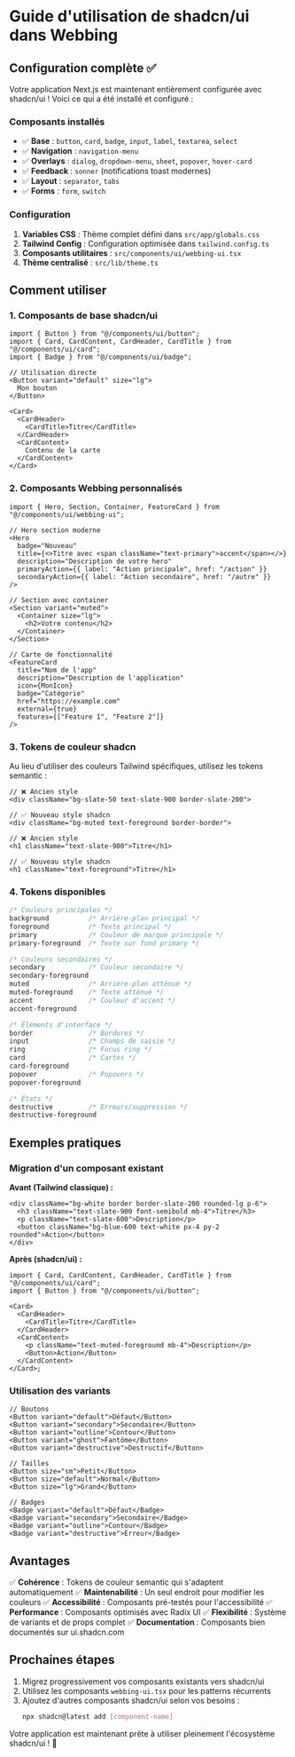 # Guide d'utilisation de shadcn/ui dans Webbing

## Configuration complète ✅

Votre application Next.js est maintenant entièrement configurée avec shadcn/ui ! Voici ce qui a été installé et configuré :

### Composants installés

- ✅ **Base** : `button`, `card`, `badge`, `input`, `label`, `textarea`, `select`
- ✅ **Navigation** : `navigation-menu`
- ✅ **Overlays** : `dialog`, `dropdown-menu`, `sheet`, `popover`, `hover-card`
- ✅ **Feedback** : `sonner` (notifications toast modernes)
- ✅ **Layout** : `separator`, `tabs`
- ✅ **Forms** : `form`, `switch`

### Configuration

1. **Variables CSS** : Thème complet défini dans `src/app/globals.css`
2. **Tailwind Config** : Configuration optimisée dans `tailwind.config.ts`
3. **Composants utilitaires** : `src/components/ui/webbing-ui.tsx`
4. **Thème centralisé** : `src/lib/theme.ts`

## Comment utiliser

### 1. Composants de base shadcn/ui

```tsx
import { Button } from "@/components/ui/button";
import { Card, CardContent, CardHeader, CardTitle } from "@/components/ui/card";
import { Badge } from "@/components/ui/badge";

// Utilisation directe
<Button variant="default" size="lg">
  Mon bouton
</Button>

<Card>
  <CardHeader>
    <CardTitle>Titre</CardTitle>
  </CardHeader>
  <CardContent>
    Contenu de la carte
  </CardContent>
</Card>
```

### 2. Composants Webbing personnalisés

```tsx
import { Hero, Section, Container, FeatureCard } from "@/components/ui/webbing-ui";

// Hero section moderne
<Hero
  badge="Nouveau"
  title={<>Titre avec <span className="text-primary">accent</span></>}
  description="Description de votre hero"
  primaryAction={{ label: "Action principale", href: "/action" }}
  secondaryAction={{ label: "Action secondaire", href: "/autre" }}
/>

// Section avec container
<Section variant="muted">
  <Container size="lg">
    <h2>Votre contenu</h2>
  </Container>
</Section>

// Carte de fonctionnalité
<FeatureCard
  title="Nom de l'app"
  description="Description de l'application"
  icon={MonIcon}
  badge="Catégorie"
  href="https://example.com"
  external={true}
  features={["Feature 1", "Feature 2"]}
/>
```

### 3. Tokens de couleur shadcn

Au lieu d'utiliser des couleurs Tailwind spécifiques, utilisez les tokens semantic :

```tsx
// ❌ Ancien style
<div className="bg-slate-50 text-slate-900 border-slate-200">

// ✅ Nouveau style shadcn
<div className="bg-muted text-foreground border-border">

// ❌ Ancien style
<h1 className="text-slate-900">Titre</h1>

// ✅ Nouveau style shadcn
<h1 className="text-foreground">Titre</h1>
```

### 4. Tokens disponibles

```css
/* Couleurs principales */
background          /* Arrière-plan principal */
foreground          /* Texte principal */
primary             /* Couleur de marque principale */
primary-foreground  /* Texte sur fond primary */

/* Couleurs secondaires */
secondary           /* Couleur secondaire */
secondary-foreground
muted               /* Arrière-plan atténué */
muted-foreground    /* Texte atténué */
accent              /* Couleur d'accent */
accent-foreground

/* Éléments d'interface */
border              /* Bordures */
input               /* Champs de saisie */
ring                /* Focus ring */
card                /* Cartes */
card-foreground
popover             /* Popovers */
popover-foreground

/* États */
destructive         /* Erreurs/suppression */
destructive-foreground
```

## Exemples pratiques

### Migration d'un composant existant

**Avant (Tailwind classique) :**

```tsx
<div className="bg-white border border-slate-200 rounded-lg p-6">
  <h3 className="text-slate-900 font-semibold mb-4">Titre</h3>
  <p className="text-slate-600">Description</p>
  <button className="bg-blue-600 text-white px-4 py-2 rounded">Action</button>
</div>
```

**Après (shadcn/ui) :**

```tsx
import { Card, CardContent, CardHeader, CardTitle } from "@/components/ui/card";
import { Button } from "@/components/ui/button";

<Card>
  <CardHeader>
    <CardTitle>Titre</CardTitle>
  </CardHeader>
  <CardContent>
    <p className="text-muted-foreground mb-4">Description</p>
    <Button>Action</Button>
  </CardContent>
</Card>;
```

### Utilisation des variants

```tsx
// Boutons
<Button variant="default">Défaut</Button>
<Button variant="secondary">Secondaire</Button>
<Button variant="outline">Contour</Button>
<Button variant="ghost">Fantôme</Button>
<Button variant="destructive">Destructif</Button>

// Tailles
<Button size="sm">Petit</Button>
<Button size="default">Normal</Button>
<Button size="lg">Grand</Button>

// Badges
<Badge variant="default">Défaut</Badge>
<Badge variant="secondary">Secondaire</Badge>
<Badge variant="outline">Contour</Badge>
<Badge variant="destructive">Erreur</Badge>
```

## Avantages

✅ **Cohérence** : Tokens de couleur semantic qui s'adaptent automatiquement
✅ **Maintenabilité** : Un seul endroit pour modifier les couleurs
✅ **Accessibilité** : Composants pré-testés pour l'accessibilité
✅ **Performance** : Composants optimisés avec Radix UI
✅ **Flexibilité** : Système de variants et de props complet
✅ **Documentation** : Composants bien documentés sur ui.shadcn.com

## Prochaines étapes

1. Migrez progressivement vos composants existants vers shadcn/ui
2. Utilisez les composants `webbing-ui.tsx` pour les patterns récurrents
3. Ajoutez d'autres composants shadcn/ui selon vos besoins :
   ```bash
   npx shadcn@latest add [component-name]
   ```

Votre application est maintenant prête à utiliser pleinement l'écosystème shadcn/ui ! 🎉
